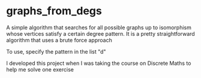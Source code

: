# graphs_from_degs

A simple algorithm that searches for all possible graphs up to isomorphism whose vertices satisfy a certain degree pattern. It is a pretty straightforward algorithm that uses a brute force approach

To use, specify the pattern in the list "d"

I developed this project when I was taking the course on Discrete Maths to help me solve one exercise
